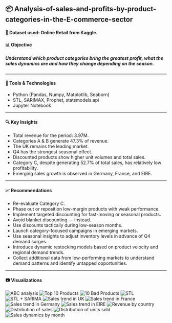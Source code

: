 ## 📦 Analysis-of-sales-and-profits-by-product-categories-in-the-E-commerce-sector

#### 🧾 Dataset used: Online Retail from Kaggle.

#### 📊 Objective
##### Understand which product categories bring the greatest profit, what the sales dynamics are and how they change depending on the season.
---

#### 🔧 Tools & Technologies
- Python (Pandas, Numpy, Matplotlib, Seaborn)
- STL, SARIMAX, Prophet, statsmodels.api
- Jupyter Notebook
---

#### 🔍 Key Insights
- Total revenue for the period: 3.97M.
- Categories A & B generate 47.3% of revenue.
- The UK remains the leading market.
- Q4 has the strongest seasonal effect.
- Discounted products show higher unit volumes and total sales.
- Category C, despite generating 52.7% of total sales, has relatively low profitability.
- Emerging sales growth is observed in Germany, France, and EIRE.
---

#### 📈 Recommendations
- Re-evaluate Category C.
- Phase out or reposition low-margin products with weak performance.
- Implement targeted discounting for fast-moving or seasonal products.
- Avoid blanket discounting — instead.
- Use discounts tactically during low-season months.
- Launch category-focused campaigns in emerging markets.
- Use seasonal insights to adjust inventory levels in advance of Q4 demand surges.
- Introduce dynamic restocking models based on product velocity and regional demand trends.
- Collect additional data from low-performing markets to understand demand patterns and identify untapped opportunities.
---

#### 📷 Visualizations
![ABC analysis](img/ABC_analysis_distribution_of_goods.png)
![Top 10 Products](img/Top_10_Products_by_Revenue.png)
![10 Bad Products](img/10_Bad_Products_by_Revenue.png)
![STL](img/STL-decomposition.png)
![STL + SARIMA](img/STL_+_SARIMA_Forecast.png)
![Sales trend in UK](img/Sales_trend_in_UK.png)
![Sales trend in France](img/Sales_trend_in_France.png)
![Sales trend in Germany](img/Sales_trend_in_Germany.png)
![Sales trend in EIRE](img/Sales_trend_in_EIRE.png)
![Revenue by country](img/Revenue_by_country.png)
![Distribution of sales](img/Distribution_of_sales_with_and_without_discounts.png)
![Distribution of units sold](img/Distribution_of_units_sold_with_and_without_discount.png)
![Sales dynamics by month](img/Sales_dynamics_by_month_(with_and_without_discount).png)
